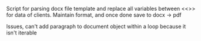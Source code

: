 Script for parsing docx file template and replace all variables between <<>> for data of clients. Maintain format, and once done save to docx -> pdf


Issues, can't add paragraph to document object within a loop because it isn't iterable